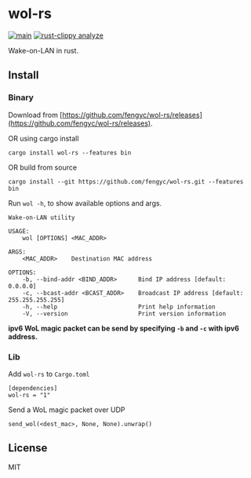 # wol-rs

[![main](https://github.com/fengyc/wol-rs/actions/workflows/main.yml/badge.svg)](https://github.com/fengyc/wol-rs/actions/workflows/main.yml)
[![rust-clippy analyze](https://github.com/fengyc/wol-rs/actions/workflows/rust-clippy.yml/badge.svg?branch=main)](https://github.com/fengyc/wol-rs/actions/workflows/rust-clippy.yml)

Wake-on-LAN in rust.

## Install

### Binary

Download from [https://github.com/fengyc/wol-rs/releases](https://github.com/fengyc/wol-rs/releases).

OR using cargo install

    cargo install wol-rs --features bin

OR build from source

    cargo install --git https://github.com/fengyc/wol-rs.git --features bin

Run `wol -h`, to show available options and args.

    Wake-on-LAN utility

    USAGE:
        wol [OPTIONS] <MAC_ADDR>

    ARGS:
        <MAC_ADDR>    Destination MAC address

    OPTIONS:
        -b, --bind-addr <BIND_ADDR>      Bind IP address [default: 0.0.0.0]
        -c, --bcast-addr <BCAST_ADDR>    Broadcast IP address [default: 255.255.255.255]
        -h, --help                       Print help information
        -V, --version                    Print version information

**ipv6 WoL magic packet can be send by specifying `-b` and `-c` with ipv6 address.**
### Lib

Add `wol-rs` to `Cargo.toml`

    [dependencies]
    wol-rs = "1"

Send a WoL magic packet over UDP

    send_wol(<dest_mac>, None, None).unwrap()

## License

MIT
